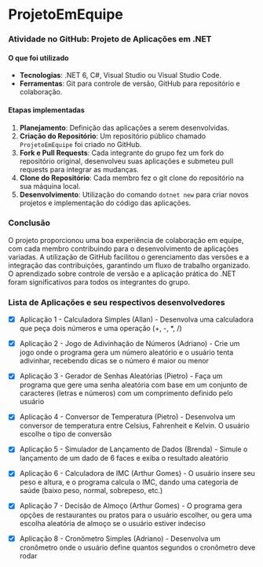 # ProjetoEmEquipe

 ### Atividade no GitHub: Projeto de Aplicações em .NET
 
 #### O que foi utilizado
- **Tecnologias**: .NET 6, C#, Visual Studio ou Visual Studio Code.
- **Ferramentas**: Git para controle de versão, GitHub para repositório e colaboração.

#### Etapas implementadas
1. **Planejamento**: Definição das aplicações a serem desenvolvidas.
2. **Criação do Repositório**: Um repositório público chamado `ProjetoEmEquipe` foi criado no GitHub.
3. **Fork e Pull Requests**: Cada integrante do grupo fez um fork do repositório original, desenvolveu suas aplicações e submeteu pull requests para integrar as mudanças.
4. **Clone do Repositório**: Cada membro fez o git clone do repositório na sua máquina local.
5. **Desenvolvimento**: Utilização do comando `dotnet new` para criar novos projetos e implementação do código das aplicações.

### Conclusão
O projeto proporcionou uma boa experiência de colaboração em equipe, com cada membro contribuindo para o desenvolvimento de aplicações variadas. A utilização de GitHub facilitou o gerenciamento das versões e a integração das contribuições, garantindo um fluxo de trabalho organizado. O aprendizado sobre controle de versão e a aplicação prática do .NET foram significativos para todos os integrantes do grupo.

### Lista de Aplicações e seu respectivos desenvolvedores
- [x] Aplicação 1 - Calculadora Simples (Allan) - Desenvolva uma calculadora que peça dois números e uma operação (+, -, *, /)
- [x] Aplicação 2 - Jogo de Adivinhação de Números (Adriano) - Crie um jogo onde o programa gera um número aleatório e o usuário tenta adivinhar, recebendo dicas se o número é maior ou menor
- [x] Aplicação 3 - Gerador de Senhas Aleatórias (Pietro) - Faça um programa que gere uma senha aleatória com base em um conjunto de caracteres (letras e números) com um comprimento definido pelo usuário
- [x] Aplicação 4 - Conversor de Temperatura (Pietro) - Desenvolva um conversor de temperatura entre Celsius, Fahrenheit e Kelvin. O usuário escolhe o tipo de conversão
- [x] Aplicação 5 - Simulador de Lançamento de Dados (Brenda) - Simule o lançamento de um dado de 6 faces e exiba o resultado aleatório
- [x] Aplicação 6 - Calculadora de IMC (Arthur Gomes) - O usuário insere seu peso e altura, e o programa calcula o IMC, dando uma categoria de saúde (baixo peso, normal, sobrepeso, etc.)
- [x] Aplicação 7 - Decisão de Almoço (Arthur Gomes) -  O programa gera opções de restaurantes ou pratos para o usuário escolher, ou gera uma escolha aleatória de almoço se o usuário estiver indeciso
- [x] Aplicação 8 - Cronômetro Simples (Adriano) - Desenvolva um cronômetro onde o usuário define quantos segundos o cronômetro deve rodar 

